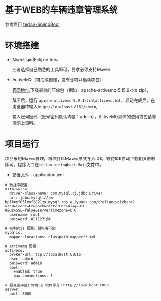 # 基于WEB的车辆违章管理系统

参考项目 [teclan-SpringBoot](https://github.com/teclan/teclan-SpringBoot)



# 环境搭建

- Myeclispe|Eclipse|Idea 

  三者选择自己熟悉的工具即可，要求必须支持Maven
  
- ActiveMQ（可后续搭建，没有也可以启动项目）
  
  [官网地址](http://activemq.apache.org/),下载最新的压缩包（例如：apache-activemq-5.15.9-bin.zip），
  
  解压后，运行 `apache-activemq-5.9.1\bin\activemq.bat`，启动完成后，在浏览器中输入`http://localhost:8161/admin`,
  
  输入账号密码（账号密码默认均是：admin），ActiveMQ具体的使用方式请参阅网上资料。
  
  
# 项目运行

项目采用Maven管理，将项目以Maven形式导入IDE，等待IDE自动下载相关依赖即可，程序入口在`teclan.springboot.Main`文件中。

- 配置文件：application.yml
 
 ``` 
 # 数据库配置
 datasource:
   driver-class-name: com.mysql.cj.jdbc.Driver
   url: jdbc:mysql://rm-bp1k0ef85lmpf2821zo.mysql.rds.aliyuncs.com/cheliangweizhang?useUnicode=true&characterEncoding=UTF-8&useSSL=false&serverTimezone=UTC
   username: root
   password: Ali123!@#
 
 # mybatis 配置，暂时用不到
 mybatis:
   mapper-locations: classpath:mapper/*.xml
 
 # activemq 配置
 activemq:
   broker-url: tcp://localhost:61616
   user: admin
   password: admin
   pool:
     enabled: true
     max-connections: 5
 
 # 服务启动监听的端口，根目录是：http://localhost:8080
 server:
   port: 8080

 ```
   

  
  
  
  
  
